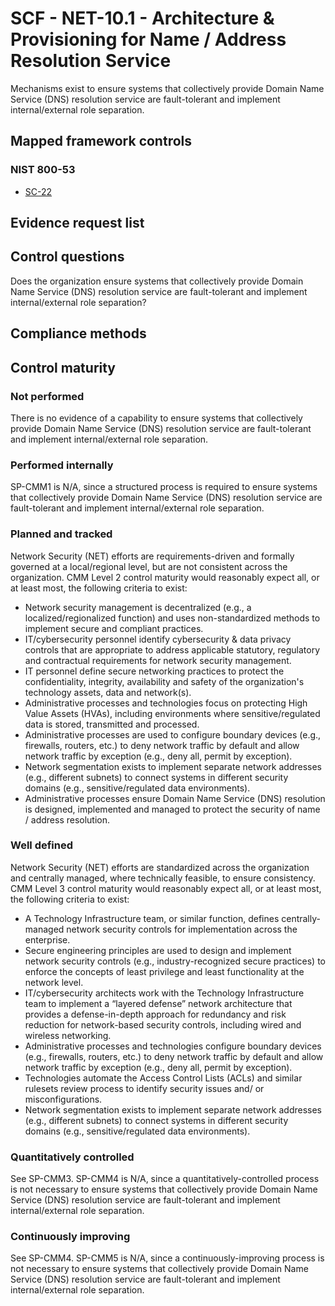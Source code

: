 # SCF - NET-10.1 - Architecture & Provisioning for Name / Address Resolution Service
Mechanisms exist to ensure systems that collectively provide Domain Name Service (DNS) resolution service are fault-tolerant and implement internal/external role separation.
## Mapped framework controls
### NIST 800-53
- [SC-22](../nist80053/sc-22.md)

## Evidence request list


## Control questions
Does the organization ensure systems that collectively provide Domain Name Service (DNS) resolution service are fault-tolerant and implement internal/external role separation?

## Compliance methods


## Control maturity
### Not performed
There is no evidence of a capability to ensure systems that collectively provide Domain Name Service (DNS) resolution service are fault-tolerant and implement internal/external role separation.

### Performed internally
SP-CMM1 is N/A, since a structured process is required to ensure systems that collectively provide Domain Name Service (DNS) resolution service are fault-tolerant and implement internal/external role separation.

### Planned and tracked
Network Security (NET) efforts are requirements-driven and formally governed at a local/regional level, but are not consistent across the organization. CMM Level 2 control maturity would reasonably expect all, or at least most, the following criteria to exist:
- Network security management is decentralized (e.g., a localized/regionalized function) and uses non-standardized methods to implement secure and compliant practices.
- IT/cybersecurity personnel identify cybersecurity & data privacy controls that are appropriate to address applicable statutory, regulatory and contractual requirements for network security management.
- IT personnel define secure networking practices to protect the confidentiality, integrity, availability and safety of the organization's technology assets, data and network(s).
- Administrative processes and technologies focus on protecting High Value Assets (HVAs), including environments where sensitive/regulated data is stored, transmitted and processed.
- Administrative processes are used to configure boundary devices (e.g., firewalls, routers, etc.) to deny network traffic by default and allow network traffic by exception (e.g., deny all, permit by exception).
- Network segmentation exists to implement separate network addresses (e.g., different subnets) to connect systems in different security domains (e.g., sensitive/regulated data environments).
- Administrative processes ensure Domain Name Service (DNS) resolution is designed, implemented and managed to protect the security of name / address resolution.

### Well defined
Network Security (NET) efforts are standardized across the organization and centrally managed, where technically feasible, to ensure consistency. CMM Level 3 control maturity would reasonably expect all, or at least most, the following criteria to exist:
- A Technology Infrastructure team, or similar function, defines centrally-managed network security controls for implementation across the enterprise.
- Secure engineering principles are used to design and implement network security controls (e.g., industry-recognized secure practices) to enforce the concepts of least privilege and least functionality at the network level.
- IT/cybersecurity architects work with the Technology Infrastructure team to implement a “layered defense” network architecture that provides a defense-in-depth approach for redundancy and risk reduction for network-based security controls, including wired and wireless networking.
- Administrative processes and technologies configure boundary devices (e.g., firewalls, routers, etc.) to deny network traffic by default and allow network traffic by exception (e.g., deny all, permit by exception).
- Technologies automate the Access Control Lists (ACLs) and similar rulesets review process to identify security issues and/ or misconfigurations.
- Network segmentation exists to implement separate network addresses (e.g., different subnets) to connect systems in different security domains (e.g., sensitive/regulated data environments).

### Quantitatively controlled
See SP-CMM3. SP-CMM4 is N/A, since a quantitatively-controlled process is not necessary to ensure systems that collectively provide Domain Name Service (DNS) resolution service are fault-tolerant and implement internal/external role separation.

### Continuously improving
See SP-CMM4. SP-CMM5 is N/A, since a continuously-improving process is not necessary to ensure systems that collectively provide Domain Name Service (DNS) resolution service are fault-tolerant and implement internal/external role separation.
